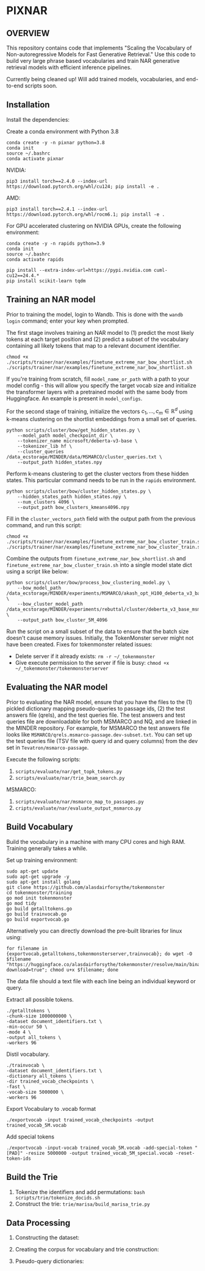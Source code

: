 # PIXNAR

## OVERVIEW

This repository contains code that implements "Scaling the Vocabulary of Non-autoregressive Models for Fast Generative Retrieval." Use this code to build very large phrase based vocabularies and train NAR generative retrieval models with efficient inference pipelines.

Currently being cleaned up! Will add trained models, vocabularies, and end-to-end scripts soon.

## Installation 

Install the dependencies:

Create a conda environment with Python 3.8
```
conda create -y -n pixnar python=3.8
conda init
source ~/.bashrc
conda activate pixnar
```

NVIDIA:
```
pip3 install torch==2.4.0 --index-url https://download.pytorch.org/whl/cu124; pip install -e .
```

AMD:
```
pip3 install torch==2.4.1 --index-url https://download.pytorch.org/whl/rocm6.1; pip install -e .
```

For GPU accelerated clustering on NVIDIA GPUs, create the following environment:
```
conda create -y -n rapids python=3.9
conda init
source ~/.bashrc
conda activate rapids

pip install --extra-index-url=https://pypi.nvidia.com cuml-cu12==24.4.*
pip install scikit-learn tqdm
```

## Training an NAR model

Prior to training the model, login to Wandb. This is done with the `wandb login` command; enter your key when prompted.

The first stage involves training an NAR model to (1) predict the most likely tokens at each target position and (2) predict a subset of the vocabulary containing all likely tokens that map to a relevant document identifier.

```
chmod +x ./scripts/trainer/nar/examples/finetune_extreme_nar_bow_shortlist.sh
./scripts/trainer/nar/examples/finetune_extreme_nar_bow_shortlist.sh
```

If you're training from scratch, fill `model_name_or_path` with a path to your model config - this will allow you specify the target vocab size and initialize the transformer layers with a pretrained model with the same body from Huggingface. An example is present in `model_configs`.

For the second stage of training, initialize the vectors $c_1, \dots, c_m \in \mathbb{R}^d$ using k-means clustering on the shortlist embeddings from a small set of queries.
```
python scripts/cluster/bow/get_hidden_states.py \
    --model_path model_checkpoint_dir \
    --tokenizer_name microsoft/deberta-v3-base \
    --tokenizer_lib hf \
    --cluster_queries /data_ecstorage/MINDER/data/MSMARCO/cluster_queries.txt \
    --output_path hidden_states.npy
```

Perform k-means clustering to get the cluster vectors from these hidden states. This particular command needs to be run in the `rapids` environment.
```
python scripts/cluster/bow/cluster_hidden_states.py \
    --hidden_states_path hidden_states.npy \
    --num_clusters 4096 \
    --output_path bow_clusters_kmeans4096.npy
```


Fill in the `cluster_vectors_path` field with the output path from the previous command, and run this script:
```
chmod +x ./scripts/trainer/nar/examples/finetune_extreme_nar_bow_cluster_train.sh
./scripts/trainer/nar/examples/finetune_extreme_nar_bow_cluster_train.sh
```

Combine the outputs from `finetune_extreme_nar_bow_shortlist.sh` and `finetune_extreme_nar_bow_cluster_train.sh` into a single model state dict using a script like below:
```
python scripts/cluster/bow/process_bow_clustering_model.py \
    --bow_model_path /data_ecstorage/MINDER/experiments/MSMARCO/akash_opt_H100_deberta_v3_base_5M_bow_ms_no_downproj \
    --bow_cluster_model_path /data_ecstorage/MINDER/experiments/rebuttal/cluster/deberta_v3_base_msmarco_nc2_5M_bow_cluster4096/ \
    --output_path bow_cluster_5M_4096
```

Run the script on a small subset of the data to ensure that the batch size doesn't cause memory issues. Initially, the TokenMonster server might not have been created. Fixes for tokenmonster related issues:
- Delete server if it already exists: ```rm -r ~/_tokenmonster```
- Give execute permission to the server if file is busy: ```chmod +x ~/_tokenmonster/tokenmonsterserver```


## Evaluating the NAR model

Prior to evaluating the NAR model, ensure that you have the files to the (1) pickled dictionary mapping pseudo-queries to passage ids, (2) the test answers file (qrels), and the test queries file. The test answers and test queries file are downloadable for both MSMARCO and NQ, and are linked in the MINDER repository. For example, for MSMARCO the test answers file looks like `MSMARCO/qrels.msmarco-passage.dev-subset.txt`. You can set up the test queries file (TSV file with query id and query columns) from the dev set in `Tevatron/msmarco-passage`.

Execute the following scripts:
1. `scripts/evaluate/nar/get_topk_tokens.py`
2. `scripts/evaluate/nar/trie_beam_search.py`

MSMARCO:
1. `scripts/evaluate/nar/msmarco_map_to_passages.py`
2. `cripts/evaluate/nar/evaluate_output_msmarco.py`

## Build Vocabulary

Build the vocabulary in a machine with many CPU cores and high RAM. Training generally takes a while.

Set up training environment:
```
sudo apt-get update
sudo apt-get upgrade -y
sudo apt-get install golang
git clone https://github.com/alasdairforsythe/tokenmonster
cd tokenmonster/training
go mod init tokenmonster
go mod tidy
go build getalltokens.go
go build trainvocab.go
go build exportvocab.go
```

Alternatively you can directly download the pre-built libraries for linux using:
```
for filename in {exportvocab,getalltokens,tokenmonsterserver,trainvocab}; do wget -O $filename "https://huggingface.co/alasdairforsythe/tokenmonster/resolve/main/binaries/linux_x86_64/${filename}?download=true"; chmod u+x $filename; done
```

The data file should a text file with each line being an individual keyword or query.

Extract all possible tokens.
```
./getalltokens \
-chunk-size 1000000000 \
-dataset document_identifiers.txt \
-min-occur 50 \
-mode 4 \
-output all_tokens \
-workers 96
```

Distil vocabulary.
```
./trainvocab \
-dataset document_identifiers.txt \
-dictionary all_tokens \
-dir trained_vocab_checkpoints \
-fast \
-vocab-size 5000000 \
-workers 96
```

Export Vocabulary to .vocab format
```
./exportvocab -input trained_vocab_checkpoints -output trained_vocab_5M.vocab
```

Add special tokens
```
./exportvocab -input-vocab trained_vocab_5M.vocab -add-special-token "[PAD]" -resize 5000000 -output trained_vocab_5M_special.vocab -reset-token-ids
```

## Build the Trie

1. Tokenize the identifiers and add permutations: `bash scripts/trie/tokenize_docids.sh`
2. Construct the trie: `trie/marisa/build_marisa_trie.py`

## Data Processing

1. Constructing the dataset: 

2. Creating the corpus for vocabulary and trie construction:

3. Pseudo-query dictionaries:

